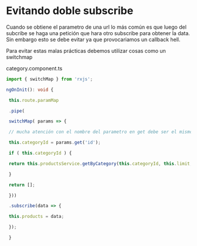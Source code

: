# Evitando doble subscribe

Cuando se obtiene el parametro de una url lo más común es que luego del subcribe se haga una petición que hara otro subscribe para obtener la data. Sin embargo esto se debe evitar ya que provocariamos un callback hell.

Para evitar estas malas prácticas debemos utilizar cosas como un switchmap

category.component.ts
```ts
import { switchMap } from 'rxjs';

ngOnInit(): void {

 this.route.paramMap

 .pipe(

 switchMap( params => {

 // mucha atención con el nombre del parametro en get debe ser el mismo que en app-routing.module.ts

 this.categoryId = params.get('id');

 if ( this.categoryId ) {

 return this.productsService.getByCategory(this.categoryId, this.limit, this.offset)

 }

 return [];

 }))

 .subscribe(data => {

 this.products = data;

 });

 }
```